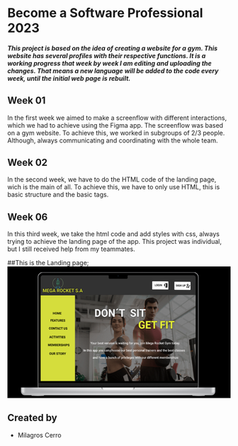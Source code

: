 # Become a Software Professional 2023

##### This project is based on the idea of creating a website for a gym. This website has several profiles with their respective functions. It is a working progress that week by week I am editing and uploading the changes. That means a new language will be added to the code every week, until the initial web page is rebuilt.

## Week 01
In the first week we aimed to make a screenflow with different interactions, which we had to achieve using the Figma app.
The screenflow was based on a gym website.
To achieve this, we worked in subgroups of 2/3 people. Although, always communicating and coordinating with the whole team.

## Week 02
In the second week, we have to do the HTML code of the landing page, wich is the main of all.
To achieve this, we have to only use HTML, this is basic structure and the basic tags.

## Week 06
In this third week, we take the html code and add styles with css, always trying to achieve the landing page of the app.
This project was individual, but I still received help from my teammates.

##This is the Landing page;
![Landing page](https://github.com/Milicerro/BaSP-M2023/blob/master/Assets/Images/landin-page.png)

## Created by
- Milagros Cerro